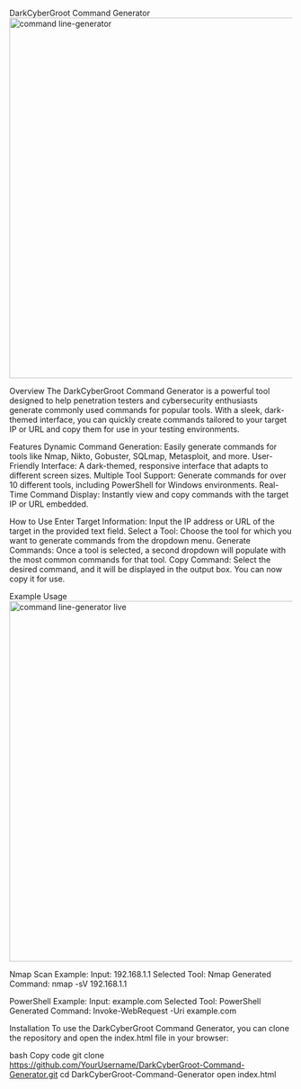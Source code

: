 DarkCyberGroot Command Generator
<img width="641" alt="command line-generator" src="https://github.com/user-attachments/assets/2e83484f-b5f8-4e98-a450-cebbc3d6dcc1">

Overview
The DarkCyberGroot Command Generator is a powerful tool designed to help penetration testers and cybersecurity enthusiasts generate commonly used commands for popular tools. With a sleek, dark-themed interface, you can quickly create commands tailored to your target IP or URL and copy them for use in your testing environments.

Features
Dynamic Command Generation: Easily generate commands for tools like Nmap, Nikto, Gobuster, SQLmap, Metasploit, and more.
User-Friendly Interface: A dark-themed, responsive interface that adapts to different screen sizes.
Multiple Tool Support: Generate commands for over 10 different tools, including PowerShell for Windows environments.
Real-Time Command Display: Instantly view and copy commands with the target IP or URL embedded.

How to Use
Enter Target Information: Input the IP address or URL of the target in the provided text field.
Select a Tool: Choose the tool for which you want to generate commands from the dropdown menu.
Generate Commands: Once a tool is selected, a second dropdown will populate with the most common commands for that tool.
Copy Command: Select the desired command, and it will be displayed in the output box. You can now copy it for use.

Example Usage
<img width="641" alt="command line-generator live" src="https://github.com/user-attachments/assets/6446ad2a-5df3-401d-ab7f-90d1ac566755">

Nmap Scan Example:
Input: 192.168.1.1
Selected Tool: Nmap
Generated Command: nmap -sV 192.168.1.1

PowerShell Example:
Input: example.com
Selected Tool: PowerShell
Generated Command: Invoke-WebRequest -Uri example.com

Installation
To use the DarkCyberGroot Command Generator, you can clone the repository and open the index.html file in your browser:

bash
Copy code
git clone https://github.com/YourUsername/DarkCyberGroot-Command-Generator.git
cd DarkCyberGroot-Command-Generator
open index.html
